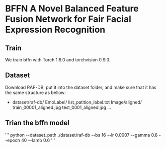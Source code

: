# BFFN A Novel Balanced Feature Fusion Network for Fair Facial Expression Recognition


## Train
We train bffn with Torch 1.8.0 and torchvision 0.9.0.

## Dataset

Download RAF-DB, put it into the dataset folder, and make sure that it has the same structure as bellow:
 - dataset/raf-db/
           EmoLabel/
                list_patition_label.txt
           Image/aligned/
                train_00001_aligned.jpg
                test_0001_aligned.jpg
                ...

## Trian the bffn model
'''
python --dataset_path ./dataset/raf-db --bs 16 --lr 0.0007 --gamma 0.8 --epoch 40 --lamb 0.6 
'''
